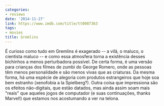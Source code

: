 ```yaml
---
categories:
- reviews
date: '2014-11-27'
link: https://www.imdb.com/title/tt0087363
tags:
- movies
title: Gremlins
---
```


É curioso como tudo em Gremlins é exagerado -- a vilã, o maluco, o cientista maluco -- e como essa atmosfera torna a existência desses bichinhos a menos perturbadora possível. De certa forma, é uma versão para crianças dos filmes de zumbi do George Romero, onde as pessoas têm menos personalidade e são menos vivas que as criaturas. Da mesma forma, há uma espécie de alegoria com produtos estrangeiros que hoje soa bem estranho (xenofobia a la Spielberg?). Outra coisa que impressiona são os efeitos não-digitais, que estão datados, mas ainda assim soam mais "reais" que aqueles jogos de computador (e suas continuações, thanks Marvel!) que estamos nos acostumando a ver na telona.